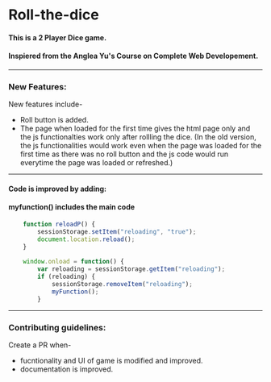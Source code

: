 # Roll-the-dice
#### This is a 2 Player Dice game.
#### Inspiered from the Anglea Yu's Course on Complete Web Developement.
---
### New Features:
New features include-
- Roll button is added.
- The page when loaded for the first time gives the html page only and the js functionalties work only after rollling the dice.
(In the old version, the js functionalities would work even when the page was loaded for the first time as there was no roll button and the js code would run everytime the page was loaded or refreshed.)
---
#### Code is improved by adding:
#### myfunction() includes the main code
```js
    function reloadP() {
        sessionStorage.setItem("reloading", "true");
        document.location.reload();
    }
    
    window.onload = function() {
        var reloading = sessionStorage.getItem("reloading");
        if (reloading) {
            sessionStorage.removeItem("reloading");
            myFunction();
        }
```
---
### Contributing guidelines:
Create a PR when-
- fucntionality and UI of game is modified and improved.
- documentation is improved.
